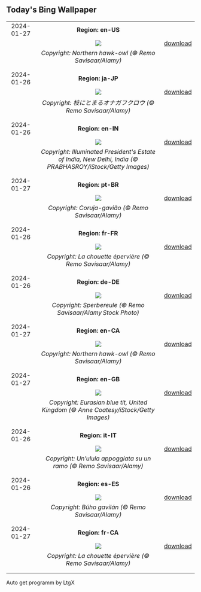 ## Today's Bing Wallpaper
|      |      |      |
| :----: | :----: | :----: |
|2024-01-27|**Region: en-US**||
||![](https://www.bing.com/th?id=OHR.HawkOwl_EN-US6646901652_UHD.jpg&pid=hp&w=1152&h=648&rs=1&c=4)| [download](https://www.bing.com/th?id=OHR.HawkOwl_EN-US6646901652_UHD.jpg)|
||*Copyright: Northern hawk-owl (© Remo Savisaar/Alamy)*
||
|||
|2024-01-26|**Region: ja-JP**||
||![](https://www.bing.com/th?id=OHR.HawkOwl_JA-JP5530639554_UHD.jpg&pid=hp&w=1152&h=648&rs=1&c=4)| [download](https://www.bing.com/th?id=OHR.HawkOwl_JA-JP5530639554_UHD.jpg)|
||*Copyright: 枝にとまるオナガフクロウ (© Remo Savisaar/Alamy)*
||
|||
|2024-01-26|**Region: en-IN**||
||![](https://www.bing.com/th?id=OHR.RepublicDayIN_EN-IN0100062780_UHD.jpg&pid=hp&w=1152&h=648&rs=1&c=4)| [download](https://www.bing.com/th?id=OHR.RepublicDayIN_EN-IN0100062780_UHD.jpg)|
||*Copyright: Illuminated President's Estate of India, New Delhi, India (© PRABHASROY/iStock/Getty Images)*
||
|||
|2024-01-27|**Region: pt-BR**||
||![](https://www.bing.com/th?id=OHR.HawkOwl_PT-BR7690108757_UHD.jpg&pid=hp&w=1152&h=648&rs=1&c=4)| [download](https://www.bing.com/th?id=OHR.HawkOwl_PT-BR7690108757_UHD.jpg)|
||*Copyright: Coruja-gavião (© Remo Savisaar/Alamy)*
||
|||
|2024-01-26|**Region: fr-FR**||
||![](https://www.bing.com/th?id=OHR.HawkOwl_FR-FR1707000792_UHD.jpg&pid=hp&w=1152&h=648&rs=1&c=4)| [download](https://www.bing.com/th?id=OHR.HawkOwl_FR-FR1707000792_UHD.jpg)|
||*Copyright: La chouette épervière (© Remo Savisaar/Alamy)*
||
|||
|2024-01-26|**Region: de-DE**||
||![](https://www.bing.com/th?id=OHR.HawkOwl_DE-DE8185827416_UHD.jpg&pid=hp&w=1152&h=648&rs=1&c=4)| [download](https://www.bing.com/th?id=OHR.HawkOwl_DE-DE8185827416_UHD.jpg)|
||*Copyright: Sperbereule (© Remo Savisaar/Alamy Stock Photo)*
||
|||
|2024-01-27|**Region: en-CA**||
||![](https://www.bing.com/th?id=OHR.HawkOwl_EN-CA9957367188_UHD.jpg&pid=hp&w=1152&h=648&rs=1&c=4)| [download](https://www.bing.com/th?id=OHR.HawkOwl_EN-CA9957367188_UHD.jpg)|
||*Copyright: Northern hawk-owl (© Remo Savisaar/Alamy)*
||
|||
|2024-01-27|**Region: en-GB**||
||![](https://www.bing.com/th?id=OHR.EurasianBlueTitUK_EN-GB5165508087_UHD.jpg&pid=hp&w=1152&h=648&rs=1&c=4)| [download](https://www.bing.com/th?id=OHR.EurasianBlueTitUK_EN-GB5165508087_UHD.jpg)|
||*Copyright: Eurasian blue tit, United Kingdom (© Anne Coatesy/iStock/Getty Images)*
||
|||
|2024-01-26|**Region: it-IT**||
||![](https://www.bing.com/th?id=OHR.HawkOwl_IT-IT8168664237_UHD.jpg&pid=hp&w=1152&h=648&rs=1&c=4)| [download](https://www.bing.com/th?id=OHR.HawkOwl_IT-IT8168664237_UHD.jpg)|
||*Copyright: Un’ulula appoggiata su un ramo (© Remo Savisaar/Alamy)*
||
|||
|2024-01-26|**Region: es-ES**||
||![](https://www.bing.com/th?id=OHR.HawkOwl_ES-ES0489194970_UHD.jpg&pid=hp&w=1152&h=648&rs=1&c=4)| [download](https://www.bing.com/th?id=OHR.HawkOwl_ES-ES0489194970_UHD.jpg)|
||*Copyright: Búho gavilán (© Remo Savisaar/Alamy)*
||
|||
|2024-01-27|**Region: fr-CA**||
||![](https://www.bing.com/th?id=OHR.HawkOwl_FR-CA2139519726_UHD.jpg&pid=hp&w=1152&h=648&rs=1&c=4)| [download](https://www.bing.com/th?id=OHR.HawkOwl_FR-CA2139519726_UHD.jpg)|
||*Copyright: La chouette épervière (© Remo Savisaar/Alamy)*
||
|||

Auto get programm by LtgX
